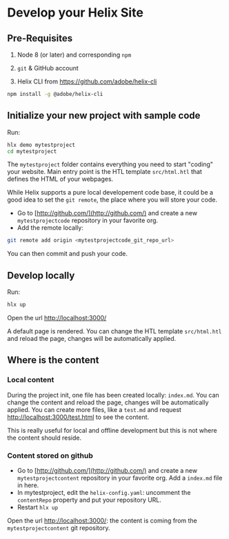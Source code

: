 # Develop your Helix Site

## Pre-Requisites

1. Node 8 (or later) and corresponding `npm` 

2. `git` & GitHub account

3. Helix CLI from https://github.com/adobe/helix-cli

```bash
npm install -g @adobe/helix-cli
```

## Initialize your new project with sample code

Run:

```bash
hlx demo mytestproject
cd mytestproject
```

The `mytestproject` folder contains everything you need to start "coding" your website. Main entry point is the HTL template `src/html.htl` that defines the HTML of your webpages.

While Helix supports a pure local developement code base, it could be a good idea to set the `git remote`, the place where you will store your code.

* Go to [http://github.com/](http://github.com/) and create a new `mytestprojectcode` repository in your favorite org.
* Add the remote locally:

```bash
git remote add origin <mytestprojectcode_git_repo_url>
```

You can then commit and push your code.

## Develop locally

Run:

```bash
hlx up
```

Open the url [http://localhost:3000/](http://localhost:3000/)

A default page is rendered. You can change the HTL template `src/html.htl` and reload the page, changes will be automatically applied.

## Where is the content

### Local content

During the project init, one file has been created locally: `index.md`. You can change the content and reload the page, changes will be automatically applied. You can create more files, like a `test.md` and request [http://localhost:3000/test.html](http://localhost:3000/test.html) to see the content.

This is really useful for local and offline development but this is not where the content should reside.

### Content stored on github

* Go to [http://github.com/](http://github.com/) and create a new `mytestprojectcontent` repository in your favorite org. Add a `index.md` file in here.
* In mytestproject, edit the `helix-config.yaml`: uncomment the `contentRepo` property and put your repository URL.
* Restart `hlx up`

Open the url [http://localhost:3000/](http://localhost:3000/): the content is coming from the `mytestprojectcontent` git repository.
